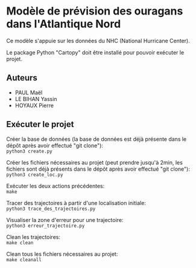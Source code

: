 # Modèle de prévision des ouragans dans l'Atlantique Nord

Ce modèle s'appuie sur les données du NHC (National Hurricane Center).

Le package Python "Cartopy" doit être installé pour pouvoir exécuter le projet.

## Auteurs

- PAUL Maël
- LE BIHAN Yassin
- HOYAUX Pierre

## Exécuter le projet

Créer la base de données (la base de données est déjà présente dans le dépôt après avoir effectué "git clone"):  
    `python3 create.py`

Créer les fichiers nécessaires au projet (peut prendre jusqu'à 2min, les fichiers sont déjà présents dans le dépôt après avoir effectué "git clone"):  
    `python3 create_loc.py`

Exécuter les deux actions précédentes:  
    `make`

Tracer des trajectoires à partir d'une localisation initiale:  
    `python3 trace_des_trajectoires.py`

Visualiser la zone d'erreur pour une trajectoire:  
    `python3 erreur_trajectoire.py`

Clean les trajectoires:  
    `make clean`

Clean tous les fichiers nécessaires au projet:  
    `make cleanall`
